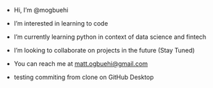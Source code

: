 - Hi, I’m @mogbuehi
- I’m interested in learning to code
- I’m currently learning python in context of data science and fintech
- I’m looking to collaborate on projects in the future (Stay Tuned)
- You can reach me at matt.ogbuehi@gmail.com

- testing commiting from clone on GitHub Desktop

<!---
mogbuehi/mogbuehi is a ✨ special ✨ repository because its `README.md` (this file) appears on your GitHub profile.
You can click the Preview link to take a look at your changes.
--->
